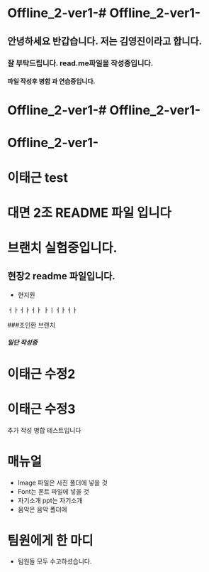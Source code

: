 
# Offline_2-ver1-# Offline_2-ver1-

## 안녕하세요 반갑습니다. 저는 김영진이라고 합니다.
### 잘 부탁드립니다. read.me파일을 작성중입니다.
#### 파일 작성후 병합 과 연습중입니다.

# Offline_2-ver1-# Offline_2-ver1-

# Offline_2-ver1-


# 이태근 test

# 대면 2조 README 파일 입니다
# 브랜치 실험중입니다. 

## 현장2 readme 파일입니다.
- 현지원


ㅓㅏㅓㅏㅓㅏ
ㅏㅣㅓㅏㅓㅏ

###조인환 브랜치
<h5>일단 작성중</h5>

# 이태근 수정2

# 이태근 수정3


추가 작성 병합 테스트입니다

# 매뉴얼
- Image 파일은 사진 폴더에 넣을 것
- Font는 폰트 파일에 넣을 것
- 자기소개 ppt는 자기소개 
- 음악은 음악 폴더에 
# 팀원에게 한 마디 
- 팀원들 모두 수고하셨습니다. 